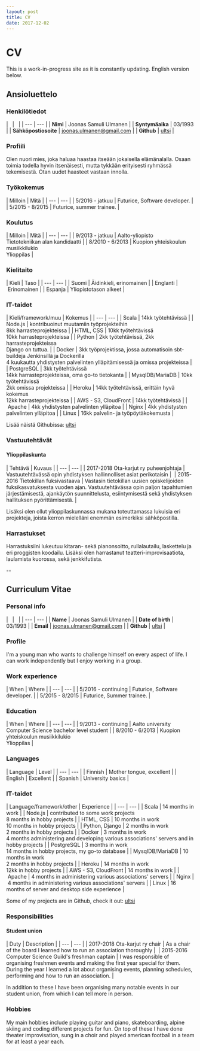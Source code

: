 ```yaml
---
layout: post
title: CV
date: 2017-12-02
---
```



<style>
    table, th, td, tr, table th, table tr, table td {
        border: none !important; /* Remove table borders */
    }
</style>

# CV

This is a work-in-progress site as it is constantly updating. English version below.

## Ansioluettelo

### Henkilötiedot

| &nbsp; | &nbsp; |
| --- | --- |
| **Nimi** | Joonas Samuli Ulmanen |
| **Syntymäaika** | 03/1993 |
| **Sähköpostiosoite** | joonas.ulmanen@gmail.com | 
| **Github** | [ultsi](https://github.com/ultsi) |

### Profiili

Olen nuori mies, joka haluaa haastaa itseään jokaisella elämänalalla. Osaan toimia todella hyvin itsenäisesti, mutta tykkään erityisesti ryhmässä tekemisestä. Otan uudet haasteet vastaan innolla.

### Työkokemus

| Milloin | Mitä |
| --- | --- |
| 5/2016 - jatkuu | Futurice, Software developer. |
| 5/2015 - 8/2015 | Futurice, summer trainee. |

### Koulutus

| Milloin | Mitä |
| --- | --- |
| 9/2013 - jatkuu | Aalto-yliopisto<br> Tietotekniikan alan kandidaatti |
| 8/2010 - 6/2013 | Kuopion yhteiskoulun musiikkilukio <br> Ylioppilas |

### Kielitaito

| Kieli | Taso |
| --- | --- |
| Suomi | Äidinkieli, erinomainen |
| Englanti | Erinomainen |
| Espanja | Yliopistotason alkeet |

### IT-taidot

| Kieli/framework/muu | Kokemus |
| --- | --- |
| Scala | 14kk työtehtävissä |
| Node.js | kontribuoinut muutamiin työprojekteihin <br> 8kk harrasteprojekteissa |
| HTML, CSS | 10kk työtehtävissä <br> 10kk harrasteprojekteissa | 
| Python | 2kk työtehtävissä, 2kk harrasteprojekteissa <br> Django on tuttua. | 
| Docker | 3kk työprojektissa, jossa automatisoin sbt-buildeja Jenkinsillä ja Dockerilla <br> 4 kuukautta yhdistysten palvelinten ylläpitämisessä ja omissa projekteissa |
| PostgreSQL | 3kk työtehtävissä <br> 14kk harrasteprojekteissa, oma go-to tietokanta |
| MysqlDB/MariaDB | 10kk työtehtävissä <br> 2kk omissa projekteissa |
| Heroku | 14kk työtehtävissä, erittäin hyvä kokemus <br> 12kk harrasteprojekteissa |
| AWS - S3, CloudFront | 14kk työtehtävissä |
| Apache | 4kk yhdistysten palvelinten ylläpitoa |
| Nginx | 4kk yhdistysten palvelinten ylläpitoa |
| Linux | 16kk palvelin- ja työpöytäkokemusta |

Lisää näistä Githubissa: [ultsi](https://github.com/ultsi)

### Vastuutehtävät

#### Ylioppilaskunta

| Tehtävä | Kuvaus |
| --- | --- |
| 2017-2018 Ota-karjut ry puheenjohtaja | Vastuutehtävässä opin yhdistyksen hallinnolliset asiat perikotaisin |  
| 2015-2016 Tietokillan fuksivastaava | Vastasin tietokillan uusien opiskelijoiden fuksikasvatuksesta vuoden ajan. Vastuutehtävässa opin paljon tapahtumien järjestämisestä, ajankäytön suunnittelusta, esiintymisestä sekä yhdistyksen hallituksen pyörittämisestä. |

Lisäksi olen ollut ylioppilaskunnassa mukana toteuttamassa lukuisia eri projekteja, joista kerron mielelläni enemmän esimerkiksi sähköpostilla.

### Harrastukset

Harrastuksiini lukeutuu kitaran- sekä pianonsoitto, rullalautailu, laskettelu ja eri proggisten koodailu. Lisäksi olen harrastanut teatteri-improvisaatiota, laulamista kuorossa, sekä jenkkifutista.

--

## Curriculum Vitae

### Personal info

| &nbsp; | &nbsp; |
| --- | --- |
| **Name** | Joonas Samuli Ulmanen |
| **Date of birth** | 03/1993 |
| **Email** | joonas.ulmanen@gmail.com | 
| **Github** | [ultsi](https://github.com/ultsi) |

### Profile

I'm a young man who wants to challenge himself on every aspect of life. I can work independently but I enjoy working in a group.

### Work experience

| When | Where |
| --- | --- |
| 5/2016 - continuing | Futurice, Software developer. |
| 5/2015 - 8/2015 | Futurice, Summer trainee. |

### Education

| When | Where |
| --- | --- |
| 9/2013 - continuing | Aalto university<br> Computer Science bachelor level student |
| 8/2010 - 6/2013 | Kuopion yhteiskoulun musiikkilukio <br> Ylioppilas |

### Languages

| Language | Level |
| --- | --- |
| Finnish | Mother tongue, excellent |
| English | Excellent |
| Spanish | University basics |

### IT-taidot

| Language/framework/other | Experience |
| --- | --- |
| Scala | 14 months in work |
| Node.js | contributed to some work projects <br> 8 months in hobby projects |
| HTML, CSS | 10 months in work <br> 10 months in hobby projects | 
| Python, Django | 2 months in work <br> 2 months in hobby projects | 
| Docker | 3 months in work <br> 4 months administering and developing various associations' servers and in hobby projects |
| PostgreSQL | 3 months in work <br> 14 months in hobby projects, my go-to database |
| MysqlDB/MariaDB | 10 months in work<br> 2 months in hobby projects |
| Heroku | 14 months in work <br> 12kk in hobby projects |
| AWS - S3, CloudFront | 14 months in work |
| Apache | 4 months in administering various associations' servers |
| Nginx | 4 months in administering various associations' servers |
| Linux | 16 months of server and desktop side experience |

Some of my projects are in Github, check it out: [ultsi](https://github.com/ultsi)

### Responsibilities

#### Student union

| Duty | Description |
| --- | --- |
| 2017-2018 Ota-karjut ry chair | As a chair of the board I learned how to run an association thoroughly |  
| 2015-2016 Computer Science Guild's freshman captain | I was responsible of organising freshmen events and making the first year special for them. During the year I learned a lot about organising events, planning schedules, performing and how to run an association. |

In addition to these I have been organising many notable events in our student union, from which I can tell more in person. 

### Hobbies

My main hobbies include playing guitar and piano, skateboarding, alpine skiing and coding different projects for fun. On top of these I have done theater improvisation, sung in a choir and played american football in a team for at least a year each.